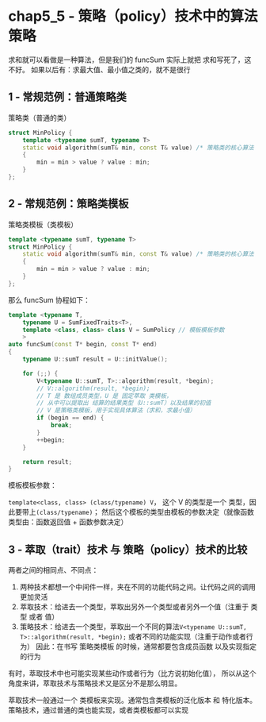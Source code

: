 # chap5_5 - 策略（policy）技术中的算法策略

求和就可以看做是一种算法，但是我们的 funcSum 实际上就把 求和写死了，这不好。
如果以后有：求最大值、最小值之类的，就不是很行

## 1 - 常规范例：普通策略类

策略类（普通的类）

```cxx
struct MinPolicy {
    template <typename sumT, typename T>
    static void algorithm(sumT& min, const T& value) /* 策略类的核心算法 */
    {
        min = min > value ? value : min;
    }
};
```

## 2 - 常规范例：策略类模板

策略类模板（类模板）

```cxx
template <typename sumT, typename T>
struct MinPolicy {
    static void algorithm(sumT& min, const T& value) /* 策略类的核心算法 */
    {
        min = min > value ? value : min;
    }
};
```

那么 funcSum 协程如下：

```cxx
template <typename T,
    typename U = SumFixedTraits<T>,
    template <class, class> class V = SumPolicy // 模板模板参数
    >
auto funcSum(const T* begin, const T* end)
{
    typename U::sumT result = U::initValue();

    for (;;) {
        V<typename U::sumT, T>::algorithm(result, *begin);
        // V::algorithm(result, *begin);
        // T 是 数组成员类型，U 是 固定萃取 类模板，
        // 从中可以提取出 结算的结果类型（U::sumT）以及结果的初值
        // V 是策略类模板，用于实现具体算法（求和，求最小值）
        if (begin == end) {
            break;
        }
        ++begin;
    }

    return result;
}
```

模板模板参数：

`template<class, class> (class/typename) V`，
这个 V 的类型是一个 类型，因此要带上`(class/typename)`；
然后这个模板的类型由模板的参数决定（就像函数类型由：函数返回值 + 函数参数决定）

## 3 - 萃取（trait）技术 与 策略（policy）技术的比较

两者之间的相同点、不同点：

1. 两种技术都想一个中间件一样，夹在不同的功能代码之间。让代码之间的调用更加灵活
2. 萃取技术：给进去一个类型，萃取出另外一个类型或者另外一个值（注重于 类型 或者 值）
3. 策略技术：给进去一个类型，萃取出一个不同的算法`V<typename U::sumT, T>::algorithm(result, *begin);`
   或者不同的功能实现（注重于动作或者行为）
   因此：在书写 策略类模板 的时候，通常都要包含成员函数 以及实现指定的行为

有时，萃取技术中也可能实现某些动作或者行为（比方说初始化值），
所以从这个角度来讲，萃取技术与策略技术又是区分不是那么明显。

萃取技术一般通过一个 类模板来实现。通常包含类模板的泛化版本 和 特化版本。
策略技术，通过普通的类也能实现，或者类模板都可以实现
